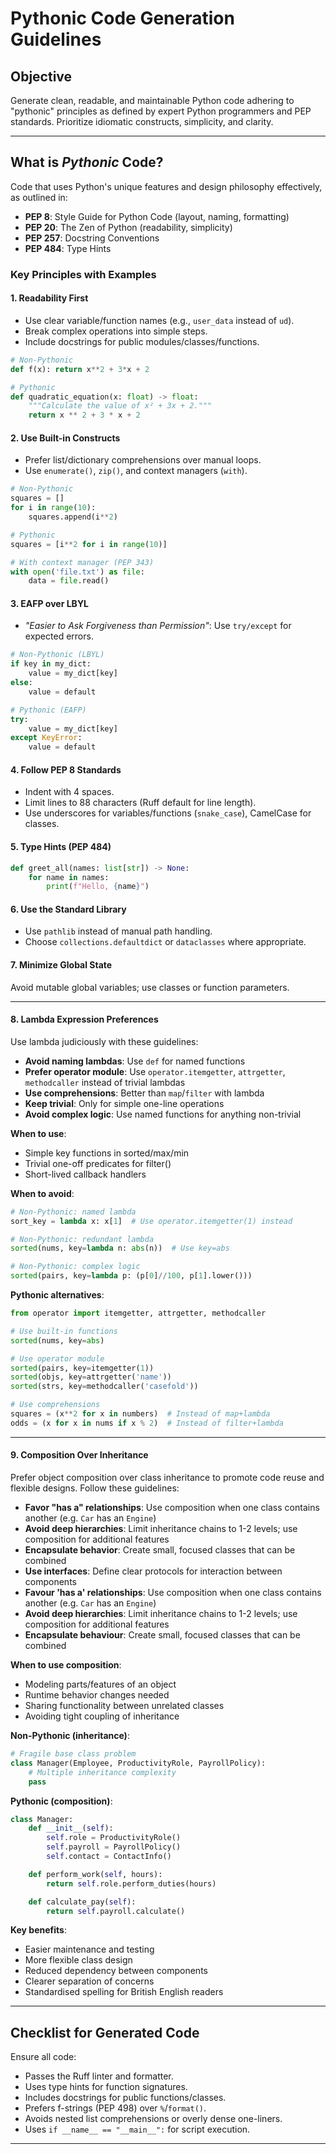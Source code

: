 <!--
SPDX-License-Identifier: MIT
Copyright (c) Empiria Ltd
This file is part of the LLM Prompts project, published at https://github.com/empiria/llm-prompts
-->

# Pythonic Code Generation Guidelines

## Objective
Generate clean, readable, and maintainable Python code adhering to "pythonic" principles as defined by expert Python programmers and PEP standards. Prioritize idiomatic constructs, simplicity, and clarity.

---

## What is *Pythonic* Code?
Code that uses Python's unique features and design philosophy effectively, as outlined in:
- **PEP 8**: Style Guide for Python Code (layout, naming, formatting)
- **PEP 20**: The Zen of Python (readability, simplicity)
- **PEP 257**: Docstring Conventions
- **PEP 484**: Type Hints

### Key Principles with Examples

#### 1. **Readability First**
   - Use clear variable/function names (e.g., `user_data` instead of `ud`).
   - Break complex operations into simple steps.
   - Include docstrings for public modules/classes/functions.

   ```python
   # Non-Pythonic
   def f(x): return x**2 + 3*x + 2

   # Pythonic
   def quadratic_equation(x: float) -> float:
       """Calculate the value of x² + 3x + 2."""
       return x ** 2 + 3 * x + 2
   ```

#### 2. **Use Built-in Constructs**
   - Prefer list/dictionary comprehensions over manual loops.
   - Use `enumerate()`, `zip()`, and context managers (`with`).

   ```python
   # Non-Pythonic
   squares = []
   for i in range(10):
       squares.append(i**2)

   # Pythonic
   squares = [i**2 for i in range(10)]

   # With context manager (PEP 343)
   with open('file.txt') as file:
       data = file.read()
   ```

#### 3. **EAFP over LBYL**
   - *"Easier to Ask Forgiveness than Permission"*: Use `try/except` for expected errors.

   ```python
   # Non-Pythonic (LBYL)
   if key in my_dict:
       value = my_dict[key]
   else:
       value = default

   # Pythonic (EAFP)
   try:
       value = my_dict[key]
   except KeyError:
       value = default
   ```

#### 4. **Follow PEP 8 Standards**
   - Indent with 4 spaces.
   - Limit lines to 88 characters (Ruff default for line length).
   - Use underscores for variables/functions (`snake_case`), CamelCase for classes.

#### 5. **Type Hints (PEP 484)**
   ```python
   def greet_all(names: list[str]) -> None:
       for name in names:
           print(f"Hello, {name}")
   ```

#### 6. **Use the Standard Library**
   - Use `pathlib` instead of manual path handling.
   - Choose `collections.defaultdict` or `dataclasses` where appropriate.

#### 7. **Minimize Global State**
   Avoid mutable global variables; use classes or function parameters.

---

#### 8. **Lambda Expression Preferences**
Use lambda judiciously with these guidelines:
- **Avoid naming lambdas**: Use `def` for named functions
- **Prefer operator module**: Use `operator.itemgetter`, `attrgetter`, `methodcaller` instead of trivial lambdas
- **Use comprehensions**: Better than `map`/`filter` with lambda 
- **Keep trivial**: Only for simple one-line operations
- **Avoid complex logic**: Use named functions for anything non-trivial

**When to use**:
- Simple key functions in sorted/max/min
- Trivial one-off predicates for filter()
- Short-lived callback handlers

**When to avoid**:
```python
# Non-Pythonic: named lambda
sort_key = lambda x: x[1]  # Use operator.itemgetter(1) instead

# Non-Pythonic: redundant lambda 
sorted(nums, key=lambda n: abs(n))  # Use key=abs

# Non-Pythonic: complex logic
sorted(pairs, key=lambda p: (p[0]//100, p[1].lower()))
```

**Pythonic alternatives**:
```python
from operator import itemgetter, attrgetter, methodcaller

# Use built-in functions
sorted(nums, key=abs)

# Use operator module 
sorted(pairs, key=itemgetter(1))
sorted(objs, key=attrgetter('name'))
sorted(strs, key=methodcaller('casefold'))

# Use comprehensions 
squares = (x**2 for x in numbers)  # Instead of map+lambda
odds = (x for x in nums if x % 2)  # Instead of filter+lambda
```

---

#### 9. **Composition Over Inheritance**
Prefer object composition over class inheritance to promote code reuse and flexible designs. Follow these guidelines:

- **Favor "has a" relationships**: Use composition when one class contains another (e.g. `Car` has an `Engine`)
- **Avoid deep hierarchies**: Limit inheritance chains to 1-2 levels; use composition for additional features
- **Encapsulate behavior**: Create small, focused classes that can be combined
- **Use interfaces**: Define clear protocols for interaction between components
- **Favour 'has a' relationships**: Use composition when one class contains another (e.g. `Car` has an `Engine`)
- **Avoid deep hierarchies**: Limit inheritance chains to 1-2 levels; use composition for additional features
- **Encapsulate behaviour**: Create small, focused classes that can be combined

**When to use composition**:
- Modeling parts/features of an object
- Runtime behavior changes needed
- Sharing functionality between unrelated classes
- Avoiding tight coupling of inheritance

**Non-Pythonic (inheritance)**:
```python
# Fragile base class problem
class Manager(Employee, ProductivityRole, PayrollPolicy):
    # Multiple inheritance complexity
    pass
```

**Pythonic (composition)**:
```python
class Manager:
    def __init__(self):
        self.role = ProductivityRole()
        self.payroll = PayrollPolicy()
        self.contact = ContactInfo()

    def perform_work(self, hours):
        return self.role.perform_duties(hours)

    def calculate_pay(self):
        return self.payroll.calculate()
```

**Key benefits**:
- Easier maintenance and testing
- More flexible class design
- Reduced dependency between components
- Clearer separation of concerns
- Standardised spelling for British English readers

---

## Checklist for Generated Code
Ensure all code:
- Passes the Ruff linter and formatter.
- Uses type hints for function signatures.
- Includes docstrings for public functions/classes.
- Prefers f-strings (PEP 498) over `%`/`format()`.
- Avoids nested list comprehensions or overly dense one-liners.
- Uses `if __name__ == "__main__":` for script execution.

---

